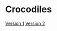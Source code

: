 # Crocodiles
[Version 1](https://jingles27.github.io/Crocodiles/Crocodiles1.html)
[Version 2](https://jingles27.github.io/Crocodiles/Crocodiles2.html)
